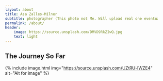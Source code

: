 ```yaml
---
layout: about
title: Asa Zalles-Milner
subtitle: photographer (This photo not Me. Will upload real one eventually)
permalink: /about/
header:
    image: https://source.unsplash.com/DMVD9RkZIwQ.jpg
    text: light
---
```


## The Journey So Far

{% include image.html img="https://source.unsplash.com/UZtRU-lWZE4" alt="Alt for image" %}
